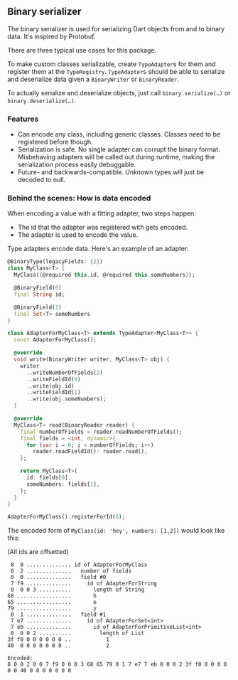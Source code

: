## Binary serializer

The binary serializer is used for serializing Dart objects from and to binary data.
It's inspired by Protobuf.

There are three typical use cases for this package.

To make custom classes serializable, create `TypeAdapter`s for them and register them at the `TypeRegistry`.
`TypeAdapter`s should be able to serialize and deserialize data given a `BinaryWriter` or `BinaryReader`.

To actually serialize and deserialize objects, just call `binary.serialize(…)` or `binary.deserialize(…)`.

### Features

* Can encode any class, including generic classes. Classes need to be registered before though.
* Serialization is safe. No single adapter can corrupt the binary format. Misbehaving adapters will be called out during runtime, making the serialization process easily debuggable.
* Future- and backwards-compatible. Unknown types will just be decoded to null.

### Behind the scenes: How is data encoded

When encoding a value with a fitting adapter, two steps happen:

* The id that the adapter was registered with gets encoded.
* The adapter is used to encode the value.

Type adapters encode data. Here's an example of an adapter:

```dart
@BinaryType(legacyFields: {2})
class MyClass<T> {
  MyClass({@required this.id, @required this.someNumbers});

  @BinaryField(0)
  final String id;

  @BinaryField(1)
  final Set<T> someNumbers
}

class AdapterForMyClass<T> extends TypeAdapter<MyClass<T>> {
  const AdapterForMyClass();

  @override
  void write(BinaryWriter writer, MyClass<T> obj) {
    writer
      ..writeNumberOfFields(2)
      ..writeFieldId(0)
      ..write(obj.id)
      ..writeFieldId(1)
      ..write(obj.someNumbers);
  }

  @override
  MyClass<T> read(BinaryReader reader) {
    final numberOfFields = reader.readNumberOfFields();
    final fields = <int, dynamic>{
      for (var i = 0; i < numberOfFields; i++)
        reader.readFieldId(): reader.read(),
    };

    return MyClass<T>(
      id: fields[0],
      someNumbers: fields[1],
    );
  }
}

AdapterForMyClass().registerForId(0);
```

The encoded form of `MyClass(id: 'hey', numbers: [1,2])` would look like this:

(All ids are offsetted)

```
 8  0 .............. id of AdapterForMyClass
 0  2 ..............   number of fields
 0  0 ..............   field #0
 7 f9 ..............     id of AdapterForString
 0  0 0 3 ..........       length of String
68 .................       h
65 .................       e
79 .................       y
 0  1 ..............   field #1
 7 e7 ..............     id of AdapterForSet<int>
 7 eb ..............       id of AdapterForPrimitiveList<int>
 0  0 0 2 ..........         length of List
3f f0 0 0 0 0 0 0 ..           1
40  0 0 0 0 0 0 0 ..           2

Encoded:
8 0 0 2 0 0 7 f9 0 0 0 3 68 65 79 0 1 7 e7 7 eb 0 0 0 2 3f f0 0 0 0 0 0 0 40 0 0 0 0 0 0 0
```
